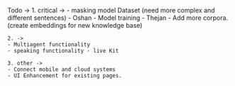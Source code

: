 Todo -> 
    1. critical ->
    - masking model Dataset (need more complex and different sentences) - Oshan
         - Model training - Thejan
    - Add more corpora. (create embeddings for new knowledge base)

    2. ->
    - Multiagent functionality
    - speaking functionality - live Kit

    3. other ->
    - Connect mobile and cloud systems
    - UI Enhancement for existing pages.
